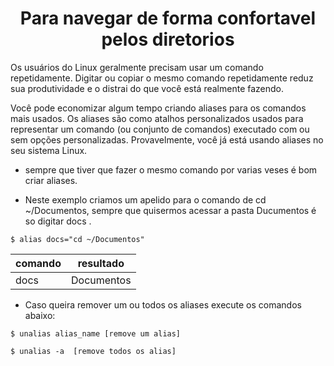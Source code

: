 <h1 align="center">
Para navegar de forma confortavel pelos diretorios 
</h1>

Os usuários do Linux geralmente precisam usar um comando repetidamente. Digitar ou copiar o mesmo comando repetidamente reduz sua produtividade e o distrai do que você está realmente fazendo.

Você pode economizar algum tempo criando aliases para os comandos mais usados. Os aliases são como atalhos personalizados usados para representar um comando (ou conjunto de comandos) executado com ou sem opções personalizadas. Provavelmente, você já está usando aliases no seu sistema Linux.

* sempre que tiver que fazer o mesmo comando por varias veses é bom criar aliases.

* Neste exemplo criamos um apelido para o comando de cd ~/Documentos, sempre que quisermos acessar a pasta Ducumentos é so digitar docs .

```
$ alias docs="cd ~/Documentos"
```
|comando|resultado|
|-------|----------|
|docs|Documentos|




* Caso queira remover um ou todos os aliases execute os comandos abaixo:
```
$ unalias alias_name [remove um alias]

$ unalias -a  [remove todos os alias]
